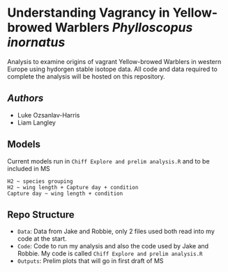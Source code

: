 # Understanding Vagrancy in Yellow-browed Warblers *Phylloscopus inornatus*

Analysis to examine origins of vagrant Yellow-browed Warblers in western Europe using hydorgen stable isotope data. All code and data required to complete the analysis will be hosted on this repository.

## *Authors*
- Luke Ozsanlav-Harris
- Liam Langley

## Models
Current models run in `Chiff Explore and prelim analysis.R` and to be included in MS
```{r]
H2 ~ species grouping
H2 ~ wing length + Capture day + condition
Capture day ~ wing length + condition
```

## Repo Structure
- `Data`: Data from Jake and Robbie, only 2 files used both read into my code at the start. 
- `Code`: Code to run my analysis and also the code used by Jake and Robbie. My code is called `Chiff Explore and prelim analysis.R`
- `Outputs`: Prelim plots that will go in first draft of MS
